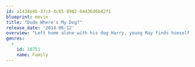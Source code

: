 ```yaml
---
id: a1434e9b-37c3-4c65-8982-04436d6b42f1
blueprint: movie
title: "Dude Where's My Dog?"
release_date: '2014-06-12'
overview: "Left home alone with his dog Harry, young Ray finds himself in a bit of trouble when Harry gets loose in the suspicious neighbor's house and accidentally knocks over a top-secret invisibility potion! Now, with crooks and the FBI on his tail, Ray needs to find his invisible mischievous mutt before they do - and get Harry back before his parents get home!"
genres:
  -
    id: 10751
    name: Family
---
```

